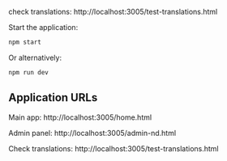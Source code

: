 check translations:
http://localhost:3005/test-translations.html



Start the application:
```bash
npm start
```

Or alternatively:
```bash
npm run dev
```

## Application URLs

Main app:
http://localhost:3005/home.html

Admin panel:
http://localhost:3005/admin-nd.html

Check translations:
http://localhost:3005/test-translations.html